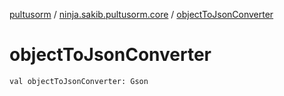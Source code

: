 [pultusorm](../index.md) / [ninja.sakib.pultusorm.core](index.md) / [objectToJsonConverter](.)

# objectToJsonConverter

`val objectToJsonConverter: Gson`